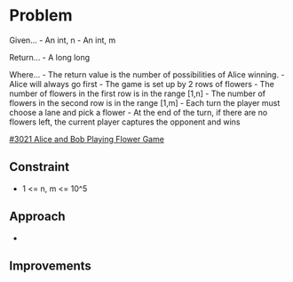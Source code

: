 
# Problem
Given...
    - An int, n
    - An int, m

Return...
    - A long long

Where...
    - The return value is the number of possibilities of Alice winning.
    - Alice will always go first
    - The game is set up by 2 rows of flowers
    - The number of flowers in the first row is in the range \[1,n]
    - The number of flowers in the second row is in the range \[1,m]
    - Each turn the player must choose a lane and pick a flower
    - At the end of the turn, if there are no flowers left, the current player 
captures the opponent and wins

[\#3021 Alice and Bob Playing Flower Game](https://leetcode.com/problems/alice-and-bob-playing-flower-game/description/?envType=daily-question&envId=2025-08-29)

## Constraint
- 1 <= n, m <= 10^5

## Approach
-

## Improvements

